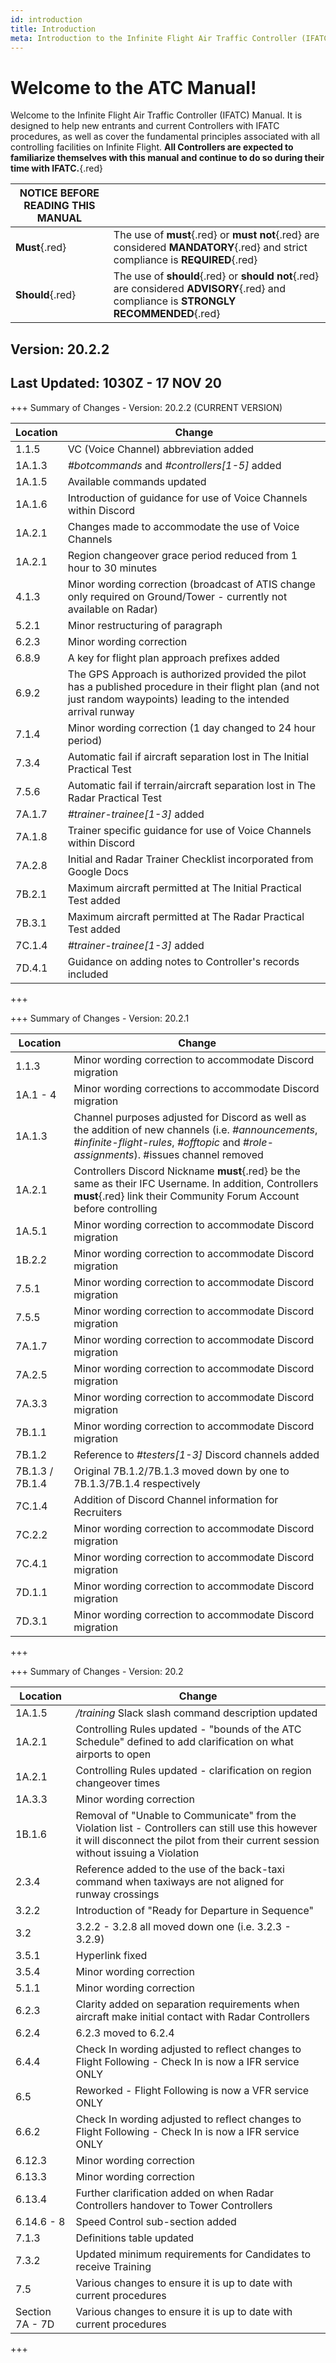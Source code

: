 ```yaml
---
id: introduction
title: Introduction
meta: Introduction to the Infinite Flight Air Traffic Controller (IFATC) Manual.
---
```


# Welcome to the ATC Manual!



Welcome to the Infinite Flight Air Traffic Controller (IFATC) Manual. It is designed to help new entrants and current Controllers with IFATC procedures, as well as cover the fundamental principles associated with all controlling facilities on Infinite Flight. **All Controllers are expected to familiarize themselves with this manual and continue to do so during their time with IFATC.**{.red}



| **NOTICE BEFORE READING THIS MANUAL** |                                          |
| ------------------------------------- | ---------------------------------------- |
| **Must**{.red}                        | The use of **must**{.red} or **must not**{.red} are considered **MANDATORY**{.red} and strict compliance is **REQUIRED**{.red} |
| **Should**{.red}                      | The use of **should**{.red} or **should not**{.red} are considered **ADVISORY**{.red} and compliance is **STRONGLY RECOMMENDED**{.red} |



## Version: 20.2.2

## Last Updated: 1030Z - 17 NOV 20



+++ Summary of Changes - Version: 20.2.2 (CURRENT VERSION)

| Location | Change                                                       |
| -------- | ------------------------------------------------------------ |
| 1.1.5    | VC (Voice Channel) abbreviation added                        |
| 1A.1.3   | *#botcommands* and *#controllers[1-5]* added                 |
| 1A.1.5   | Available commands updated                                   |
| 1A.1.6   | Introduction of guidance for use of Voice Channels within Discord |
| 1A.2.1   | Changes made to accommodate the use of Voice Channels        |
| 1A.2.1   | Region changeover grace period reduced from 1 hour to 30 minutes |
| 4.1.3    | Minor wording correction (broadcast of ATIS change only required on Ground/Tower - currently not available on Radar) |
| 5.2.1    | Minor restructuring of paragraph                             |
| 6.2.3    | Minor wording correction                                     |
| 6.8.9    | A key for flight plan approach prefixes added                |
| 6.9.2    | The GPS Approach is authorized provided the pilot has a published procedure in their flight plan (and not just random waypoints) leading to the intended arrival runway |
| 7.1.4    | Minor wording correction (1 day changed to 24 hour period)   |
| 7.3.4    | Automatic fail if aircraft separation lost in The Initial Practical Test |
| 7.5.6    | Automatic fail if terrain/aircraft separation lost in The Radar Practical Test |
| 7A.1.7   | *#trainer-trainee[1-3]* added                                |
| 7A.1.8   | Trainer specific guidance for use of Voice Channels within Discord |
| 7A.2.8   | Initial and Radar Trainer Checklist incorporated from Google Docs |
| 7B.2.1   | Maximum aircraft permitted at The Initial Practical Test added |
| 7B.3.1   | Maximum aircraft permitted at The Radar Practical Test added |
| 7C.1.4   | *#trainer-trainee[1-3]* added                                |
| 7D.4.1   | Guidance on adding notes to Controller's records included    |

+++



+++ Summary of Changes - Version: 20.2.1

| Location        | Change                                                       |
| --------------- | ------------------------------------------------------------ |
| 1.1.3           | Minor wording correction to accommodate Discord migration    |
| 1A.1 - 4        | Minor wording corrections to accommodate Discord migration   |
| 1A.1.3          | Channel purposes adjusted for Discord as well as the addition of new channels (i.e. *#announcements*, *#infinite-flight-rules*, *#offtopic* and *#role-assignments*). #issues channel removed |
| 1A.2.1          | Controllers Discord Nickname **must**{.red} be the same as their IFC Username. In addition, Controllers **must**{.red} link their Community Forum Account before controlling |
| 1A.5.1          | Minor wording correction to accommodate Discord migration    |
| 1B.2.2          | Minor wording correction to accommodate Discord migration    |
| 7.5.1           | Minor wording correction to accommodate Discord migration    |
| 7.5.5           | Minor wording correction to accommodate Discord migration    |
| 7A.1.7          | Minor wording correction to accommodate Discord migration    |
| 7A.2.5          | Minor wording correction to accommodate Discord migration    |
| 7A.3.3          | Minor wording correction to accommodate Discord migration    |
| 7B.1.1          | Minor wording correction to accommodate Discord migration    |
| 7B.1.2          | Reference to *#testers[1-3]* Discord channels added          |
| 7B.1.3 / 7B.1.4 | Original 7B.1.2/7B.1.3 moved down by one to 7B.1.3/7B.1.4 respectively |
| 7C.1.4          | Addition of Discord Channel information for Recruiters       |
| 7C.2.2          | Minor wording correction to accommodate Discord migration    |
| 7C.4.1          | Minor wording correction to accommodate Discord migration    |
| 7D.1.1          | Minor wording correction to accommodate Discord migration    |
| 7D.3.1          | Minor wording correction to accommodate Discord migration    |

+++



+++ Summary of Changes - Version: 20.2

| Location        | Change                                                       |
| --------------- | ------------------------------------------------------------ |
| 1A.1.5          | */training* Slack slash command description updated          |
| 1A.2.1          | Controlling Rules updated - "bounds of the ATC Schedule" defined to add clarification on what airports to open |
| 1A.2.1          | Controlling Rules updated - clarification on region changeover times |
| 1A.3.3          | Minor wording correction                                     |
| 1B.1.6          | Removal of "Unable to Communicate" from the Violation list - Controllers can still use this however it will disconnect the pilot from their current session without issuing a Violation |
| 2.3.4           | Reference added to the use of the back-taxi command when taxiways are not aligned for runway crossings |
| 3.2.2           | Introduction of "Ready for Departure in Sequence"            |
| 3.2             | 3.2.2 - 3.2.8 all moved down one (i.e. 3.2.3 - 3.2.9)        |
| 3.5.1           | Hyperlink fixed                                              |
| 3.5.4           | Minor wording correction                                     |
| 5.1.1           | Minor wording correction                                     |
| 6.2.3           | Clarity added on separation requirements when aircraft make initial contact with Radar Controllers |
| 6.2.4           | 6.2.3 moved to 6.2.4                                         |
| 6.4.4           | Check In wording adjusted to reflect changes to Flight Following - Check In is now a IFR service ONLY |
| 6.5             | Reworked - Flight Following is now a VFR service ONLY        |
| 6.6.2           | Check In wording adjusted to reflect changes to Flight Following - Check In is now a IFR service ONLY |
| 6.12.3          | Minor wording correction                                     |
| 6.13.3          | Minor wording correction                                     |
| 6.13.4          | Further clarification added on when Radar Controllers handover to Tower Controllers |
| 6.14.6 - 8      | Speed Control sub-section added                              |
| 7.1.3           | Definitions table updated                                    |
| 7.3.2           | Updated minimum requirements for Candidates to receive Training |
| 7.5             | Various changes to ensure it is up to date with current procedures |
| Section 7A - 7D | Various changes to ensure it is up to date with current procedures |

+++


